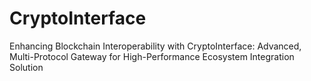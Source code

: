 # CryptoInterface
Enhancing Blockchain Interoperability with CryptoInterface: Advanced, Multi-Protocol Gateway for High-Performance Ecosystem Integration Solution
